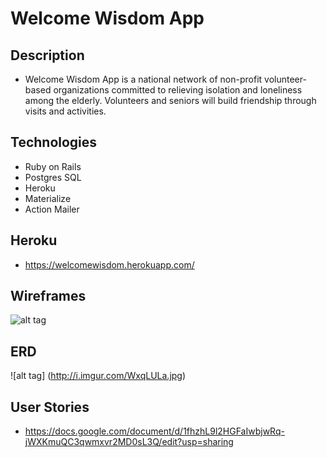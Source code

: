 # Welcome Wisdom App

## Description
* Welcome Wisdom App is a national network of non-profit volunteer-based organizations committed to relieving isolation and loneliness among the elderly. Volunteers and seniors will build friendship through visits and activities.

## Technologies
* Ruby on Rails
* Postgres SQL
* Heroku
* Materialize
* Action Mailer

## Heroku
 * https://welcomewisdom.herokuapp.com/

## Wireframes
![alt tag](http://i.imgur.com/B97jEqf.png)

## ERD
![alt tag] (http://i.imgur.com/WxqLULa.jpg)

## User Stories
* https://docs.google.com/document/d/1fhzhL9l2HGFaIwbjwRq-jWXKmuQC3qwmxvr2MD0sL3Q/edit?usp=sharing
